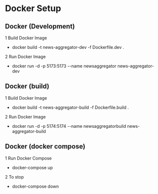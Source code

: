 # Docker Setup

## Docker (Development)

1 Build Docker Image

- docker build -t news-aggregator-dev -f Dockerfile.dev .

2 Run Docker Image

- docker run -d -p 5173:5173 --name newsaggregator news-aggregator-dev

## Docker (build)

1 Build Docker Image

- docker build -t news-aggregator-build -f Dockerfile.build .

2 Run Docker Image

- docker run -d -p 5174:5174 --name newsaggregatorbuild news-aggregator-build

## Docker (docker compose)

1 Run Docker Compose

- docker-compose up

2 To stop

- docker-compose down
